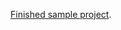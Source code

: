 [Finished sample project](https://github.com/okta/samples-aspnetcore/tree/master/samples-aspnetcore-3x/resource-server).